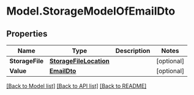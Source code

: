 # Model.StorageModelOfEmailDto
## Properties
Name | Type | Description | Notes
------------ | ------------- | ------------- | -------------
**StorageFile** | [**StorageFileLocation**](StorageFileLocation.md) |  | [optional] 
**Value** | [**EmailDto**](EmailDto.md) |  | [optional] 



[[Back to Model list]](README.md#documentation-for-models) [[Back to API list]](README.md#documentation-for-api-endpoints) [[Back to README]](README.md)


